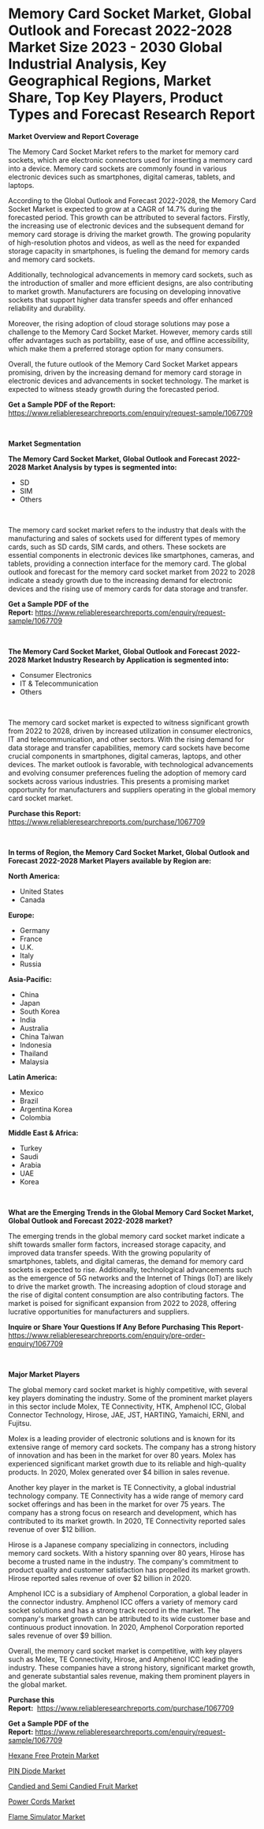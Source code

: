 <p><h1>Memory Card Socket Market, Global Outlook and Forecast 2022-2028 Market Size 2023 - 2030 Global Industrial Analysis, Key Geographical Regions, Market Share, Top Key Players, Product Types and Forecast Research Report</h1></p><p><strong>Market Overview and Report Coverage</strong></p>
<p><p>The Memory Card Socket Market refers to the market for memory card sockets, which are electronic connectors used for inserting a memory card into a device. Memory card sockets are commonly found in various electronic devices such as smartphones, digital cameras, tablets, and laptops.</p><p>According to the Global Outlook and Forecast 2022-2028, the Memory Card Socket Market is expected to grow at a CAGR of 14.7% during the forecasted period. This growth can be attributed to several factors. Firstly, the increasing use of electronic devices and the subsequent demand for memory card storage is driving the market growth. The growing popularity of high-resolution photos and videos, as well as the need for expanded storage capacity in smartphones, is fueling the demand for memory cards and memory card sockets.</p><p>Additionally, technological advancements in memory card sockets, such as the introduction of smaller and more efficient designs, are also contributing to market growth. Manufacturers are focusing on developing innovative sockets that support higher data transfer speeds and offer enhanced reliability and durability.</p><p>Moreover, the rising adoption of cloud storage solutions may pose a challenge to the Memory Card Socket Market. However, memory cards still offer advantages such as portability, ease of use, and offline accessibility, which make them a preferred storage option for many consumers.</p><p>Overall, the future outlook of the Memory Card Socket Market appears promising, driven by the increasing demand for memory card storage in electronic devices and advancements in socket technology. The market is expected to witness steady growth during the forecasted period.</p></p>
<p><strong>Get a Sample PDF of the Report:</strong> <a href="https://www.reliableresearchreports.com/enquiry/request-sample/1067709">https://www.reliableresearchreports.com/enquiry/request-sample/1067709</a></p>
<p>&nbsp;</p>
<p><strong>Market Segmentation</strong></p>
<p><strong>The Memory Card Socket Market, Global Outlook and Forecast 2022-2028 Market Analysis by types is segmented into:</strong></p>
<p><ul><li>SD</li><li>SIM</li><li>Others</li></ul></p>
<p>&nbsp;</p>
<p><p>The memory card socket market refers to the industry that deals with the manufacturing and sales of sockets used for different types of memory cards, such as SD cards, SIM cards, and others. These sockets are essential components in electronic devices like smartphones, cameras, and tablets, providing a connection interface for the memory card. The global outlook and forecast for the memory card socket market from 2022 to 2028 indicate a steady growth due to the increasing demand for electronic devices and the rising use of memory cards for data storage and transfer.</p></p>
<p><strong>Get a Sample PDF of the Report:</strong>&nbsp;<a href="https://www.reliableresearchreports.com/enquiry/request-sample/1067709">https://www.reliableresearchreports.com/enquiry/request-sample/1067709</a></p>
<p>&nbsp;</p>
<p><strong>The Memory Card Socket Market, Global Outlook and Forecast 2022-2028 Market Industry Research by Application is segmented into:</strong></p>
<p><ul><li>Consumer Electronics</li><li>IT & Telecommunication</li><li>Others</li></ul></p>
<p>&nbsp;</p>
<p><p>The memory card socket market is expected to witness significant growth from 2022 to 2028, driven by increased utilization in consumer electronics, IT and telecommunication, and other sectors. With the rising demand for data storage and transfer capabilities, memory card sockets have become crucial components in smartphones, digital cameras, laptops, and other devices. The market outlook is favorable, with technological advancements and evolving consumer preferences fueling the adoption of memory card sockets across various industries. This presents a promising market opportunity for manufacturers and suppliers operating in the global memory card socket market.</p></p>
<p><strong>Purchase this Report:</strong>&nbsp; <a href="https://www.reliableresearchreports.com/purchase/1067709">https://www.reliableresearchreports.com/purchase/1067709</a></p>
<p>&nbsp;</p>
<p><strong>In terms of Region, the Memory Card Socket Market, Global Outlook and Forecast 2022-2028 Market Players available by Region are:</strong></p>
<p>
    <p> <strong> North America: </strong>
        <ul>
            <li>United States</li>
            <li>Canada</li>
        </ul>
        </p> 
    <p> <strong> Europe: </strong>
        <ul>
            <li>Germany</li>
            <li>France</li>
            <li>U.K.</li>
            <li>Italy</li>
            <li>Russia</li>
        </ul>
        </p> 
    <p> <strong> Asia-Pacific: </strong>
        <ul>
            <li>China</li>
            <li>Japan</li>
            <li>South Korea</li>
            <li>India</li>
            <li>Australia</li>
            <li>China Taiwan</li>
            <li>Indonesia</li>
            <li>Thailand</li>
            <li>Malaysia</li>
        </ul>
        </p> 
    <p> <strong> Latin America: </strong>
        <ul>
            <li>Mexico</li>
            <li>Brazil</li>
            <li>Argentina Korea</li>
            <li>Colombia</li>
        </ul>
        </p> 
    <p> <strong> Middle East & Africa: </strong>
        <ul>
            <li>Turkey</li>
            <li>Saudi</li>
            <li>Arabia</li>
            <li>UAE</li>
            <li>Korea</li>
        </ul>
    </p>
    </p>
<p>&nbsp;</p>
<p><strong>What are the Emerging Trends in the Global Memory Card Socket Market, Global Outlook and Forecast 2022-2028 market?</strong></p>
<p><p>The emerging trends in the global memory card socket market indicate a shift towards smaller form factors, increased storage capacity, and improved data transfer speeds. With the growing popularity of smartphones, tablets, and digital cameras, the demand for memory card sockets is expected to rise. Additionally, technological advancements such as the emergence of 5G networks and the Internet of Things (IoT) are likely to drive the market growth. The increasing adoption of cloud storage and the rise of digital content consumption are also contributing factors. The market is poised for significant expansion from 2022 to 2028, offering lucrative opportunities for manufacturers and suppliers.</p></p>
<p><strong>Inquire or Share Your Questions If Any Before Purchasing This Report</strong>- <a href="https://www.reliableresearchreports.com/enquiry/pre-order-enquiry/1067709">https://www.reliableresearchreports.com/enquiry/pre-order-enquiry/1067709</a></p>
<p>&nbsp;</p>
<p><strong>Major Market Players</strong></p>
<p><p>The global memory card socket market is highly competitive, with several key players dominating the industry. Some of the prominent market players in this sector include Molex, TE Connectivity, HTK, Amphenol ICC, Global Connector Technology, Hirose, JAE, JST, HARTING, Yamaichi, ERNI, and Fujitsu.</p><p>Molex is a leading provider of electronic solutions and is known for its extensive range of memory card sockets. The company has a strong history of innovation and has been in the market for over 80 years. Molex has experienced significant market growth due to its reliable and high-quality products. In 2020, Molex generated over $4 billion in sales revenue.</p><p>Another key player in the market is TE Connectivity, a global industrial technology company. TE Connectivity has a wide range of memory card socket offerings and has been in the market for over 75 years. The company has a strong focus on research and development, which has contributed to its market growth. In 2020, TE Connectivity reported sales revenue of over $12 billion.</p><p>Hirose is a Japanese company specializing in connectors, including memory card sockets. With a history spanning over 80 years, Hirose has become a trusted name in the industry. The company's commitment to product quality and customer satisfaction has propelled its market growth. Hirose reported sales revenue of over $2 billion in 2020.</p><p>Amphenol ICC is a subsidiary of Amphenol Corporation, a global leader in the connector industry. Amphenol ICC offers a variety of memory card socket solutions and has a strong track record in the market. The company's market growth can be attributed to its wide customer base and continuous product innovation. In 2020, Amphenol Corporation reported sales revenue of over $9 billion.</p><p>Overall, the memory card socket market is competitive, with key players such as Molex, TE Connectivity, Hirose, and Amphenol ICC leading the industry. These companies have a strong history, significant market growth, and generate substantial sales revenue, making them prominent players in the global market.</p></p>
<p><strong>Purchase this Report:</strong>&nbsp;&nbsp;<a href="https://www.reliableresearchreports.com/purchase/1067709">https://www.reliableresearchreports.com/purchase/1067709</a></p>
<p></p>
<p><strong>Get a Sample PDF of the Report:</strong>&nbsp;<a href="https://www.reliableresearchreports.com/enquiry/request-sample/1067709">https://www.reliableresearchreports.com/enquiry/request-sample/1067709</a></p>
<p><p><a href="https://www.reportprime.com/hexane-free-protein-r6773">Hexane Free Protein Market</a></p><p><a href="https://medium.com/@marvinhug741/pin-diode-market-size-growth-forecast-2023-2030-4086e08ac726">PIN Diode Market</a></p><p><a href="https://www.reportprime.com/candied-and-semi-candied-fruit-r6776">Candied and Semi Candied Fruit Market</a></p><p><a href="https://medium.com/@horlandkidd/power-cords-market-size-growth-forecast-2023-2030-a682b12fff97">Power Cords Market</a></p><p><a href="https://www.linkedin.com/pulse/flame-simulator-market-challenges-opportunities-growth-drivers-ol9mc/">Flame Simulator Market</a></p></p>
